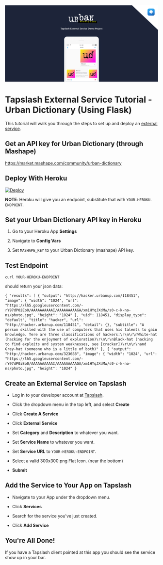 ![Urban Dictionary Header](UrbanDictionary.png)

# Tapslash External Service Tutorial - Urban Dictionary (Using Flask)

This tutorial will walk you through the steps to set up and deploy an [external service](http://documentation.tapslash.com/docs/external-services).

## Get an API key for Urban Dictionary (through Mashape)

https://market.mashape.com/community/urban-dictionary

## Deploy With Heroku

[![Deploy](https://www.herokucdn.com/deploy/button.svg)](https://heroku.com/deploy/)

**NOTE**: Heroku will give you an endpoint, substitute that with `YOUR-HEROKU-ENDPOINT`.

## Set your Urban Dictionary API key in Heroku

1. Go to your Heroku App **Settings**

2. Navigate to **Config Vars**

3. Set `MASHAPE_KEY` to your Urban Dictionary (mashape) API key.

## Test Endpoint

```
curl YOUR-HEROKU-ENDPOINT
```

should return your json data:

```
{ "results": [ { "output": "http://hacker.urbanup.com/118451", "image": { "width": "1024", "url": "https://lh5.googleusercontent.com/-rY97dP0iEo0/AAAAAAAAAAI/AAAAAAAAAGA/xm1HYqJXdMw/s0-c-k-no-ns/photo.jpg", "height": "1024" }, "uid": 118451, "display_type": "default", "title": "hacker", "url": "http://hacker.urbanup.com/118451", "detail": {}, "subtitle": "A person skilled with the use of computers that uses his talents to gain knowledge. Tere are three classifications of hackers:\r\n\r\nWhite-hat (hacking for the enjoyment of exploration)\r\n\r\nBlack-hat (hacking to find exploits and system weaknesses, see [cracker])\r\n\r\nand Grey-hat (someone who is a little of both)" }, { "output": "http://hacker.urbanup.com/323688", "image": { "width": "1024", "url": "https://lh5.googleusercontent.com/-rY97dP0iEo0/AAAAAAAAAAI/AAAAAAAAAGA/xm1HYqJXdMw/s0-c-k-no-ns/photo.jpg", "height": "1024" }
```

## Create an External Service on Tapslash

- Log in to your developer account at [Tapslash](http://developer.tapslash.com/).

- Click the dropdown menu in the top left, and select **Create**

- Click **Create A Service**

- Click **External Service**

- Set **Category** and **Description** to whatever you want.

- Set **Service Name** to whatever you want.

- Set **Service URL** to `YOUR-HEROKU-ENDPOINT`.

- Select a valid 300x300 png Flat Icon. (near the bottom)

- **Submit**

## Add the Service to Your App on Tapslash

- Navigate to your App under the dropdown menu.

- Click **Services**

- Search for the service you've just created.

- Click **Add Service**

## You're All Done!

If you have a Tapslash client pointed at this app you should see the service show up in your bar.

